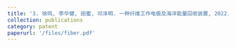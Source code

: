```yaml
---
title: '3. 徐鸣, 李华健, 田蜜, 邓泽明. 一种纤维工作电极及海洋能量回收装置, 2022.09.20, 中国, CN 113098321B'
collection: publications
category: patent
paperurl: '/files/fiber.pdf'
---
```


